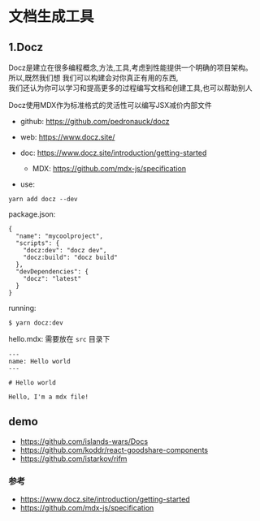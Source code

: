 # 文档生成工具


## 1.Docz 

Docz是建立在很多编程概念,方法,工具,考虑到性能提供一个明确的项目架构。  
所以,既然我们想 我们可以构建会对你真正有用的东西,  
我们还认为你可以学习和提高更多的过程编写文档和创建工具,也可以帮助别人  

Docz使用MDX作为标准格式的灵活性可以编写JSX减价内部文件

- github: https://github.com/pedronauck/docz
- web: https://www.docz.site/
- doc: https://www.docz.site/introduction/getting-started
  - MDX: https://github.com/mdx-js/specification

- use:

`yarn add docz --dev`

package.json:
```
{
  "name": "mycoolproject",
  "scripts": {
    "docz:dev": "docz dev",
    "docz:build": "docz build"
  },
  "devDependencies": {
    "docz": "latest"
  }
}
```

running:

`$ yarn docz:dev`

hello.mdx: 需要放在 `src` 目录下
```
---
name: Hello world
---

# Hello world

Hello, I'm a mdx file!
```

## demo
- https://github.com/islands-wars/Docs
- https://github.com/koddr/react-goodshare-components
- https://github.com/istarkov/rifm

### 参考
- https://www.docz.site/introduction/getting-started
- https://github.com/mdx-js/specification


##  
